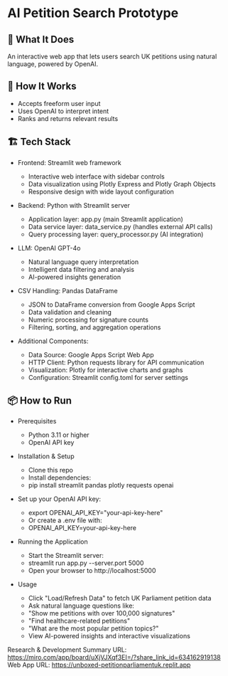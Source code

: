 # AI Petition Search Prototype

## 🚀 What It Does
An interactive web app that lets users search UK petitions using natural language, powered by OpenAI.

## 🧠 How It Works
- Accepts freeform user input
- Uses OpenAI to interpret intent
- Ranks and returns relevant results

## 🏗️ Tech Stack

- Frontend: Streamlit web framework

  - Interactive web interface with sidebar controls
  - Data visualization using Plotly Express and Plotly Graph Objects
  - Responsive design with wide layout configuration

- Backend: Python with Streamlit server

  - Application layer: app.py (main Streamlit application)
  - Data service layer: data_service.py (handles external API calls)
  - Query processing layer: query_processor.py (AI integration)
  
- LLM: OpenAI GPT-4o

  - Natural language query interpretation
  - Intelligent data filtering and analysis
  - AI-powered insights generation
  
- CSV Handling: Pandas DataFrame

  - JSON to DataFrame conversion from Google Apps Script
  - Data validation and cleaning
  - Numeric processing for signature counts
  - Filtering, sorting, and aggregation operations

- Additional Components:

  - Data Source: Google Apps Script Web App
  - HTTP Client: Python requests library for API communication
  - Visualization: Plotly for interactive charts and graphs
  - Configuration: Streamlit config.toml for server settings

## 📦 How to Run

- Prerequisites
  - Python 3.11 or higher
  - OpenAI API key

- Installation & Setup
  - Clone this repo
  - Install dependencies:
  - pip install streamlit pandas plotly requests openai

- Set up your OpenAI API key:
  - export OPENAI_API_KEY="your-api-key-here"
  - Or create a .env file with:
  - OPENAI_API_KEY=your-api-key-here

- Running the Application
  - Start the Streamlit server:
  - streamlit run app.py --server.port 5000
  - Open your browser to http://localhost:5000

- Usage
  - Click "Load/Refresh Data" to fetch UK Parliament petition data
  - Ask natural language questions like:
  - "Show me petitions with over 100,000 signatures"
  - "Find healthcare-related petitions"
  - "What are the most popular petition topics?"
  - View AI-powered insights and interactive visualizations

Research & Development Summary URL: https://miro.com/app/board/uXjVJXqf3EI=/?share_link_id=634162919138
Web App URL: https://unboxed-petitionparliamentuk.replit.app

